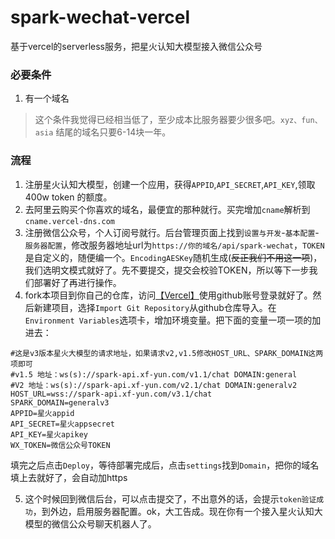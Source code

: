 # spark-wechat-vercel
基于vercel的serverless服务，把星火认知大模型接入微信公众号

### 必要条件

1. 有一个域名

>这个条件我觉得已经相当低了，至少成本比服务器要少很多吧。`xyz、fun、asia` 结尾的域名只要6-14块一年。

### 流程

1. 注册星火认知大模型，创建一个应用，获得`APPID`,`API_SECRET`,`API_KEY`,领取400w token 的额度。
2. 去阿里云购买个你喜欢的域名，最便宜的那种就行。买完增加`cname`解析到`cname.vercel-dns.com`
3. 注册微信公众号，个人订阅号就行。后台管理页面上找到`设置与开发`-`基本配置`-`服务器配置`，修改服务器地址url为`https://你的域名/api/spark-wechat`，`TOKEN`是自定义的，随便编一个。`EncodingAESKey`随机生成(~~反正我们不用这一项~~)，我们选明文模式就好了。先不要提交，提交会校验TOKEN，所以等下一步我们部署好了再进行操作。
4. fork本项目到你自己的仓库，访问[【Vercel】](https://vercel.com/)使用github账号登录就好了。然后新建项目，选择`Import Git Repository`从github仓库导入。在`Environment Variables`选项卡，增加环境变量。把下面的变量一项一项的加进去：
```
#这是v3版本星火大模型的请求地址，如果请求v2,v1.5修改HOST_URL、SPARK_DOMAIN这两项即可
#v1.5 地址：ws(s)://spark-api.xf-yun.com/v1.1/chat DOMAIN:general
#V2 地址：ws(s)://spark-api.xf-yun.com/v2.1/chat DOMAIN:generalv2
HOST_URL=wss://spark-api.xf-yun.com/v3.1/chat
SPARK_DOMAIN=generalv3
APPID=星火appid
API_SECRET=星火appsecret
API_KEY=星火apikey
WX_TOKEN=微信公众号TOKEN
```
填完之后点击`Deploy`，等待部署完成后，点击`settings`找到`Domain`，把你的域名填上去就好了，会自动加https

5. 这个时候回到微信后台，可以点击提交了，不出意外的话，会提示`token验证成功`，到外边，启用服务器配置。ok，大工告成。现在你有一个接入星火认知大模型的微信公众号聊天机器人了。
